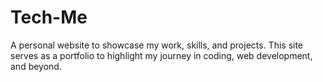 # Tech-Me
A personal website to showcase my work, skills, and projects. This site serves as a portfolio to highlight my journey in coding, web development, and beyond.
